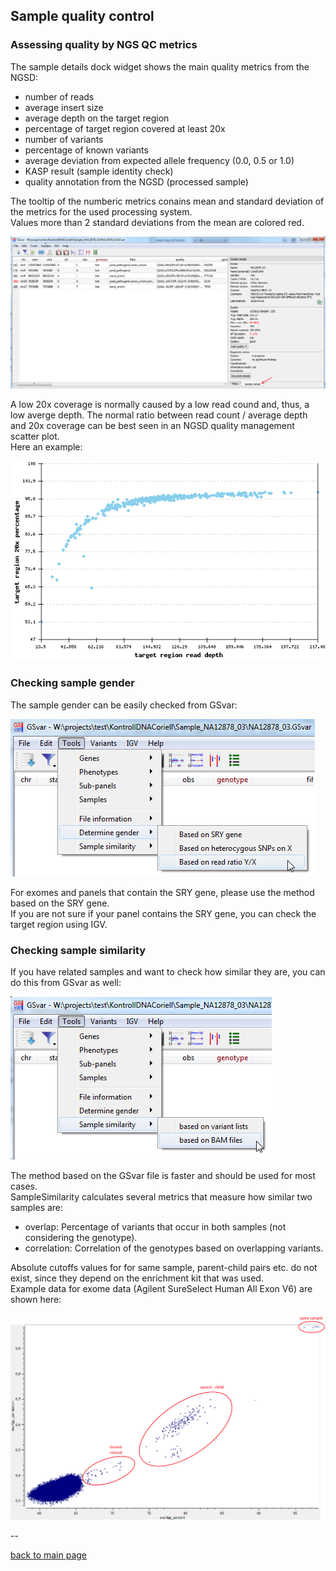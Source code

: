 ## Sample quality control

### Assessing quality by NGS QC metrics

The sample details dock widget shows the main quality metrics from the NGSD:

* number of reads
* average insert size
* average depth on the target region
* percentage of target region covered at least 20x
* number of variants
* percentage of known variants
* average deviation from expected allele frequency (0.0, 0.5 or 1.0)
* KASP result (sample identity check)
* quality annotation from the NGSD (processed sample)

The tooltip of the numberic metrics conains mean and standard deviation of the metrics for the used processing system.   
Values more than 2 standard deviations from the mean are colored red.  

![alt text](qc1.png)

A low 20x coverage is normally caused by a low read cound and, thus, a low averge depth.
The normal ratio between read count / average depth and 20x coverage can be best seen in an NGSD quality management scatter plot.  
Here an example:

![alt text](qc2.png)

### Checking sample gender

The sample gender can be easily checked from GSvar:

![alt text](qc_sample_gender.png)

For exomes and panels that contain the SRY gene, please use the method based on the SRY gene.  
If you are not sure if your panel contains the SRY gene, you can check the target region using IGV.  

### Checking sample similarity

If you have related samples and want to check how similar they are, you can do this from GSvar as well:

![alt text](qc_sample_correlation1.png)

The method based on the GSvar file is faster and should be used for most cases.  
SampleSimilarity calculates several metrics that measure how similar two samples are:

 * overlap: Percentage of variants that occur in both samples (not considering the genotype).
 * correlation: Correlation of the genotypes based on overlapping variants.

Absolute cutoffs values for for same sample, parent-child pairs etc. do not exist, since they depend on the enrichment kit that was used.  
Example data for exome data (Agilent SureSelect Human All Exon V6) are shown here:

![alt text](qc_sample_correlation_ssHAEv6.png)






--

[back to main page](index.md)







